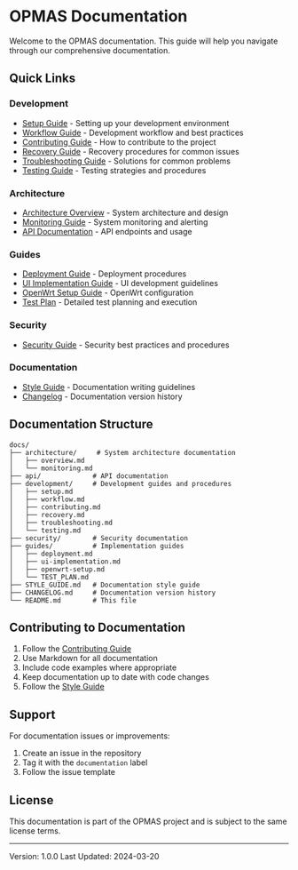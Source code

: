 # OPMAS Documentation

Welcome to the OPMAS documentation. This guide will help you navigate through our comprehensive documentation.

## Quick Links

### Development
- [Setup Guide](development/setup.md) - Setting up your development environment
- [Workflow Guide](development/workflow.md) - Development workflow and best practices
- [Contributing Guide](development/contributing.md) - How to contribute to the project
- [Recovery Guide](development/recovery.md) - Recovery procedures for common issues
- [Troubleshooting Guide](development/troubleshooting.md) - Solutions for common problems
- [Testing Guide](development/testing.md) - Testing strategies and procedures

### Architecture
- [Architecture Overview](architecture/overview.md) - System architecture and design
- [Monitoring Guide](architecture/monitoring.md) - System monitoring and alerting
- [API Documentation](api/README.md) - API endpoints and usage

### Guides
- [Deployment Guide](guides/deployment.md) - Deployment procedures
- [UI Implementation Guide](guides/ui-implementation.md) - UI development guidelines
- [OpenWrt Setup Guide](guides/openwrt-setup.md) - OpenWrt configuration
- [Test Plan](guides/TEST_PLAN.md) - Detailed test planning and execution

### Security
- [Security Guide](security/README.md) - Security best practices and procedures

### Documentation
- [Style Guide](STYLE_GUIDE.md) - Documentation writing guidelines
- [Changelog](CHANGELOG.md) - Documentation version history

## Documentation Structure

```
docs/
├── architecture/     # System architecture documentation
│   ├── overview.md
│   └── monitoring.md
├── api/             # API documentation
├── development/     # Development guides and procedures
│   ├── setup.md
│   ├── workflow.md
│   ├── contributing.md
│   ├── recovery.md
│   ├── troubleshooting.md
│   └── testing.md
├── security/        # Security documentation
├── guides/          # Implementation guides
│   ├── deployment.md
│   ├── ui-implementation.md
│   ├── openwrt-setup.md
│   └── TEST_PLAN.md
├── STYLE_GUIDE.md   # Documentation style guide
├── CHANGELOG.md     # Documentation version history
└── README.md        # This file
```

## Contributing to Documentation

1. Follow the [Contributing Guide](development/contributing.md)
2. Use Markdown for all documentation
3. Include code examples where appropriate
4. Keep documentation up to date with code changes
5. Follow the [Style Guide](STYLE_GUIDE.md)

## Support

For documentation issues or improvements:
1. Create an issue in the repository
2. Tag it with the `documentation` label
3. Follow the issue template

## License

This documentation is part of the OPMAS project and is subject to the same license terms.

---
Version: 1.0.0
Last Updated: 2024-03-20
